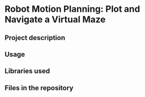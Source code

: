 # Robot Motion Planning: Plot and Navigate a Virtual Maze

## Project description


## Usage


## Libraries used


## Files in the repository
